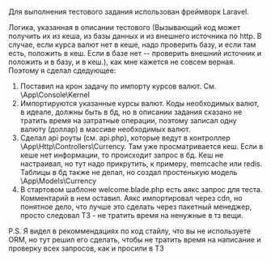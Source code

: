 Для выполнения тестового задания использован фреймворк Laravel.

Логика, указанная в описании тестового (Вызывающий код может получить их из кеша, из базы данных и из внешнего источника по http. В случае, если курса валют нет в кеше, надо проверить базу, и если там есть, положить в кеш. Если в базе нет -- проверить внешний источник и положить и в базу, и в кеш.),
как мне кажется не совсем верная. Поэтому я сделал сдедующее:

1) Поставил на крон задачу по импорту курсов валют. См. \App\Console\Kernel
2) Импортируются указанные курсы валют. Коды необходимых валют, в идеале, должны быть в бд, но в описании задания сказано не тратить время на затратные операции, поэтому записал одну валюту (доллар) в массиве необходимых валют.
3) Сделал api роуты (см. api.php), которые ведут в контроллер \App\Http\Controllers\Currency. Там уже просматривается кеш. Если в кеше нет информации, то происходит запрос в бд. Кеш не настраивал, но тут надо прикрутить, к примеру, memcache или redis. Таблицы в бд также не делал, но создал простенькую модель \App\Models\Currency
4) В стартовом шаблоне welcome.blade.php есть аякс запрос для теста. Комментарий в нем оставил. Аякс импортировал через cdn, но понятное дело, что лучше это сделать через пакетный менеджер, просто следовал ТЗ - не тратить время на ненужные в тз вещи.

P.S. Я видел в рекоммендациях по код стайлу, что вы не используете ORM, но тут решил его сделать, чтобы не тратить время на написание и проверку всех запросов, как  и просили в ТЗ
